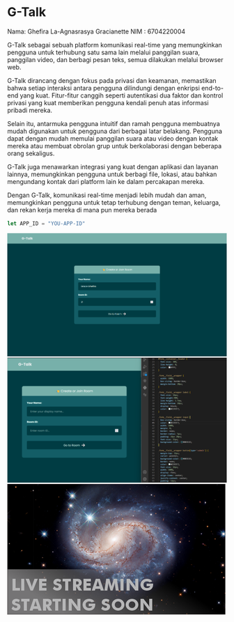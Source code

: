 # G-Talk

Nama: Ghefira La-Agnasrasya Gracianette
NIM : 6704220004 


G-Talk sebagai sebuah platform komunikasi real-time yang memungkinkan pengguna untuk terhubung satu sama lain melalui panggilan suara, panggilan video, dan berbagi pesan teks, semua dilakukan melalui browser web.

G-Talk dirancang dengan fokus pada privasi dan keamanan, memastikan bahwa setiap interaksi antara pengguna dilindungi dengan enkripsi end-to-end yang kuat. Fitur-fitur canggih seperti autentikasi dua faktor dan kontrol privasi yang kuat memberikan pengguna kendali penuh atas informasi pribadi mereka.

Selain itu, antarmuka pengguna intuitif dan ramah pengguna membuatnya mudah digunakan untuk pengguna dari berbagai latar belakang. Pengguna dapat dengan mudah memulai panggilan suara atau video dengan kontak mereka atau membuat obrolan grup untuk berkolaborasi dengan beberapa orang sekaligus.

G-Talk juga menawarkan integrasi yang kuat dengan aplikasi dan layanan lainnya, memungkinkan pengguna untuk berbagi file, lokasi, atau bahkan mengundang kontak dari platform lain ke dalam percakapan mereka.

Dengan G-Talk, komunikasi real-time menjadi lebih mudah dan aman, memungkinkan pengguna untuk tetap terhubung dengan teman, keluarga, dan rekan kerja mereka di mana pun mereka berada

```javascript
let APP_ID = "YOU-APP-ID"
```


<img src="public/images/preview.png"> 
<img src="public/images/stream-2.png"> 
<img src="public/images/stream-thumbnail.png"> 
